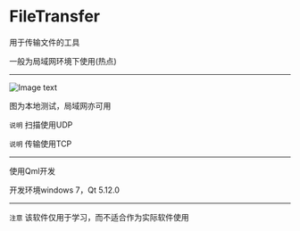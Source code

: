 ﻿# FileTransfer

用于传输文件的工具

一般为局域网环境下使用(热点)

------
![Image text](demonstrate/FileTransfer.gif)

图为本地测试，局域网亦可用

`说明` 扫描使用UDP 

`说明` 传输使用TCP

------
使用Qml开发

开发环境windows 7，Qt 5.12.0

------

`注意` 该软件仅用于学习，而不适合作为实际软件使用